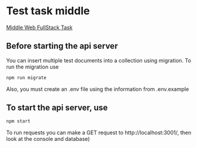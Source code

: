 # Test task middle

[Middle Web FullStack Task](https://doc.clickup.com/4664771/p/h/4ebe3-42200/3b6b373d9785962)

## Before starting the api server

You can insert multiple test documents into a collection using migration. To run the migration use

```bash
npm run migrate
```
Also, you must create an .env file using the information from .env.example

## To start the api server, use

```bash
npm start
```
To run requests you can make a GET request to http://localhost:3001/, then look at the console and database)
